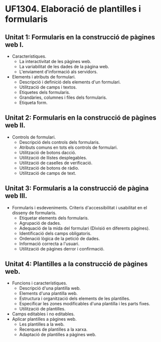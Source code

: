 # UF1304. Elaboració de plantilles i formularis
## Unitat 1: Formularis en la construcció de pàgines web I.
- Característiques.
  - La interactivitat de les pàgines web.
  - La variabilitat de les dades de la pàgina web.
  - L'enviament d'informació als servidors.
- Elements i atributs de formulari.
  - Descripció i definició dels elements d'un
formulari.
  - Utilització de camps i textos.
  - Etiquetes dels formularis.
  - Grandàries, columnes i files dels formularis.
  - Etiqueta form.
## Unitat 2: Formularis en la construcció de pàgines web II.
- Controls de formulari.
  - Descripció dels controls dels formularis.
  - Atributs comuns en tots els controls de
formulari.
  - Utilització de botons dacció.
  - Utilització de llistes desplegables.
  - Utilització de caselles de verificació.
  - Utilització de botons de ràdio.
  - Utilització de camps de text.
## Unitat 3: Formularis a la construcció de pàgina web III.
- Formularis i esdeveniments. Criteris d'accessibilitat i usabilitat en el disseny de formularis.
  - Etiquetar elements dels formularis.
  - Agrupació de dades.
  - Adequació de la mida del formulari (Divisió en diferents pàgines).
  - Identificació dels camps obligatoris.
  - Ordenació lògica de la petició de dades.
  - Informació correcta a l'usuari.
  - Utilització de pàgines derror i confirmació.
## Unitat 4: Plantilles a la construcció de pàgines web.
- Funcions i característiques.
  - Descripció d'una plantilla web.
  - Elements d'una plantilla web.
  - Estructura i organització dels elements de les plantilles.
  - Especificar les zones modificables d'una plantilla i les parts fixes.
  - Utilització de plantilles.
- Camps editables i no editables.
- Aplicar plantilles a pàgines web.
  - Les plantilles a la web.
  - Recerques de plantilles a la xarxa.
  - Adaptació de plantilles a pàgines web.